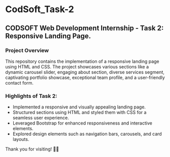 # CodSoft_Task-2

## CODSOFT Web Development Internship - Task 2: Responsive Landing Page.      

### Project Overview

This repository contains the implementation of a responsive landing page using HTML and CSS. The project showcases various sections like a dynamic carousel slider, engaging about section, diverse services segment, captivating portfolio showcase, exceptional team profile, and a user-friendly contact form.


### Highlights of Task 2:

- Implemented a responsive and visually appealing landing page.
- Structured sections using HTML and styled them with CSS for a seamless user experience.
- Leveraged Bootstrap for enhanced responsiveness and interactive elements.
- Explored design elements such as navigation bars, carousels, and card layouts.

Thank you for visiting! 🚀✨


